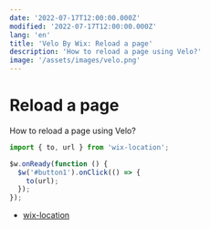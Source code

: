 ```yaml
---
date: '2022-07-17T12:00:00.000Z'
modified: '2022-07-17T12:00:00.000Z'
lang: 'en'
title: 'Velo By Wix: Reload a page'
description: 'How to reload a page using Velo?'
image: '/assets/images/velo.png'
---
```


# Reload a page

How to reload a page using Velo?

```js
import { to, url } from 'wix-location';

$w.onReady(function () {
  $w('#button1').onClick(() => {
    to(url);
  });
});
```

- [wix-location](https://www.wix.com/velo/reference/wix-location/introduction)
